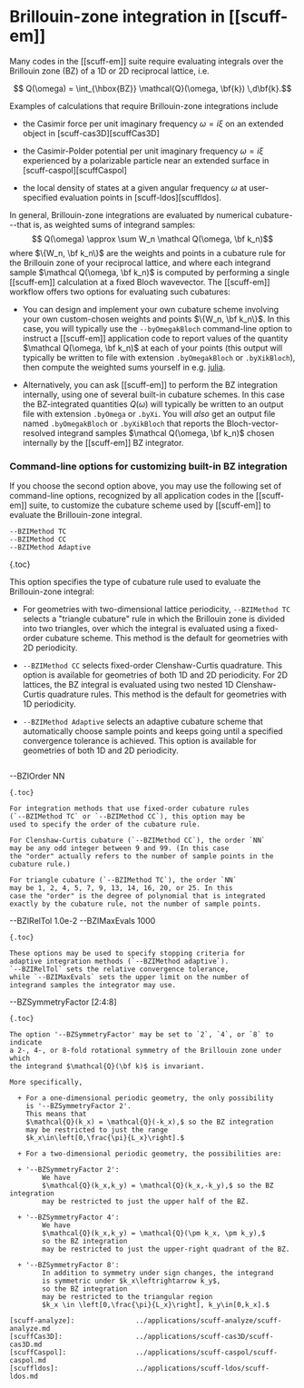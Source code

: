 # Brillouin-zone integration in [[scuff-em]]

Many codes in the [[scuff-em]] suite require evaluating
integrals over the Brillouin zone (BZ) of a 1D or 2D
reciprocal lattice, i.e.

$$ Q(\omega) = \int_{\hbox{BZ}} \mathcal{Q}(\omega, \bf{k}) \,d\bf{k}.$$

Examples of calculations that require
Brillouin-zone integrations include

+ the Casimir force per unit imaginary frequency
$\omega=i\xi$ 
on an extended object in
[<span class="SC">scuff-cas3D</span>][scuffCas3D]

+ the Casimir-Polder potential per unit imaginary frequency
$\omega=i\xi$ 
experienced by a polarizable particle near an extended surface
in 
[<span class="SC">scuff-caspol</span>][scuffCaspol]

+ the local density of states at a given angular frequency
$\omega$
at user-specified evaluation points in 
[<span class="SC">scuff-ldos</span>][scuffldos].

In general, Brillouin-zone integrations are evaluated
by numerical cubature---that is, as weighted sums of
integrand samples:
$$ Q(\omega) \approx \sum W_n \mathcal Q(\omega, \bf k_n)$$
where $\{W_n, \bf k_n\}$ are the weights and points in
a cubature rule for the Brillouin zone of your reciprocal
lattice, and where each integrand sample
$\mathcal Q(\omega, \bf k_n)$ is computed by performing a
single [[scuff-em]] calculation at a fixed Bloch
wavevector. The [[scuff-em]] workflow offers two 
options for evaluating such cubatures:   

+ You can design and implement your own cubature scheme
involving your own custom-chosen weights and points
$\{W_n, \bf k_n\}$. In this case, you will typically
use the ``--byOmegakBloch`` command-line option to instruct
a [[scuff-em]] application code to report values of the
quantity $\mathcal Q(\omega, \bf k_n)$ at each of your points
(this output will typically be written to file with
extension ``.byOmegakBloch`` or ``.byXikBloch``),
then compute the weighted sums yourself in e.g.
[<span class="SC">julia</span>](http://julialang.org).    

+ Alternatively, you can ask [[scuff-em]] to perform the
BZ integration internally, using one of several
built-in cubature schemes. In this case the BZ-integrated
quantities $Q(\omega)$ will typically be written to 
an output file with extension `.byOmega` or `.byXi`.
You will *also* get an output file named `.byOmegakBloch`
or `.byXikBloch` that reports the Bloch-vector-resolved
integrand samples $\mathcal Q(\omega, \bf k_n)$
chosen internally by the [[scuff-em]] BZ integrator.   

### Command-line options for customizing built-in BZ integration

If you choose the second option above, you may use the following
set of command-line options, recognized by all application
codes in the [[scuff-em]] suite, to customize the cubature
scheme used by [[scuff-em]] to evaluate the Brillouin-zone integral.

  ````
--BZIMethod TC
--BZIMethod CC
--BZIMethod Adaptive
  ````
{.toc}

This option specifies the type of cubature rule used to
evaluate the Brillouin-zone integral:

+ For geometries with two-dimensional lattice periodicity,
  `--BZIMethod TC` selects a "triangle cubature" rule in which
  the Brillouin zone is divided into two triangles, over which
  the integral is evaluated using a fixed-order cubature scheme.
  This method is the default for geometries with 2D periodicity.

+ `--BZIMethod CC` selects fixed-order Clenshaw-Curtis quadrature.
  This option is available for geometries of both 1D and 2D
  periodicity.
  For 2D lattices, the BZ integral is evaluated
  using two nested 1D Clenshaw-Curtis quadrature rules.
  This method is the default for geometries with 1D periodicity.

+ `--BZIMethod Adaptive` selects an adaptive cubature scheme
  that automatically choose sample points and keeps going
  until a specified convergence tolerance is achieved.
  This option is available for geometries of both 1D and 2D
  periodicity.    

  ````
--BZIOrder NN
  ````
{.toc}
 
  For integration methods that use fixed-order cubature rules
  (`--BZIMethod TC` or `--BZIMethod CC`), this option may be 
  used to specify the order of the cubature rule.  

  For Clenshaw-Curtis cubature (`--BZIMethod CC`), the order `NN`
  may be any odd integer between 9 and 99. (In this case 
  the "order" actually refers to the number of sample points in the
  cubature rule.)    

  For triangle cubature (`--BZIMethod TC`), the order `NN`
  may be 1, 2, 4, 5, 7, 9, 13, 14, 16, 20, or 25. In this
  case the "order" is the degree of polynomial that is integrated
  exactly by the cubature rule, not the number of sample points.

  ````
--BZIRelTol     1.0e-2
--BZIMaxEvals   1000
  ````
{.toc}

  These options may be used to specify stopping criteria for
  adaptive integration methods (`--BZIMethod adaptive`).
  `--BZIRelTol` sets the relative convergence tolerance,
  while `--BZIMaxEvals` sets the upper limit on the number of 
  integrand samples the integrator may use.

  ````
--BZSymmetryFactor [2:4:8]
  ````
{.toc}

  The option '--BZSymmetryFactor' may be set to `2`, `4`, or `8` to indicate
  a 2-, 4-, or 8-fold rotational symmetry of the Brillouin zone under which
  the integrand $\mathcal{Q}(\bf k)$ is invariant.

  More specifically, 

    + For a one-dimensional periodic geometry, the only possibility
      is '--BZSymmetryFactor 2'. 
      This means that 
      $\mathcal{Q}(k_x) = \mathcal{Q}(-k_x),$ so the BZ integration
      may be restricted to just the range 
      $k_x\in\left[0,\frac{\pi}{L_x}\right].$

    + For a two-dimensional periodic geometry, the possibilities are:

	+ '--BZSymmetryFactor 2': 
          We have
          $\mathcal{Q}(k_x,k_y) = \mathcal{Q}(k_x,-k_y),$ so the BZ integration
          may be restricted to just the upper half of the BZ.

	+ '--BZSymmetryFactor 4':
          We have
          $\mathcal{Q}(k_x,k_y) = \mathcal{Q}(\pm k_x, \pm k_y),$ 
          so the BZ integration
          may be restricted to just the upper-right quadrant of the BZ.

	+ '--BZSymmetryFactor 8':
          In addition to symmetry under sign changes, the integrand
          is symmetric under $k_x\leftrightarrow k_y$,
          so the BZ integration
          may be restricted to the triangular region
          $k_x \in \left[0,\frac{\pi}{L_x}\right], k_y\in[0,k_x].$

[scuff-analyze]:               ../applications/scuff-analyze/scuff-analyze.md
[scuffCas3D]:                  ../applications/scuff-cas3D/scuff-cas3D.md
[scuffCaspol]:                 ../applications/scuff-caspol/scuff-caspol.md
[scuffldos]:                   ../applications/scuff-ldos/scuff-ldos.md
